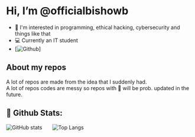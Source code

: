 # Hi, I’m @officialbishowb

- 👀 I'm interested in programming, ethical hacking, cybersecurity and things like that
- 💻 Currently an IT student
- [![Github](https://img.shields.io/github/followers/officialbishowb?label=Follow&style=social)]

## About my repos
<p>A lot of repos are made from the idea that I suddenly had.<br>
A lot of repos codes are messy so repos with 🛑 will be prob. updated in the future.</p>

## 🥇 Github Stats:

![GitHub stats](https://github-readme-stats.vercel.app/api?username=officialbishowb&show_icons=true&theme=tokyonight)&nbsp;&nbsp;&nbsp;&nbsp;&nbsp;&nbsp;&nbsp;![Top Langs](https://github-readme-stats.vercel.app/api/top-langs/?username=officialbishowb&theme=tokyonight)
 

<!---
officialbishowb/officialbishowb is a ✨ special ✨ repository because its `README.md` (this file) appears on your GitHub profile.
You can click the Preview link to take a look at your changes.
--->
